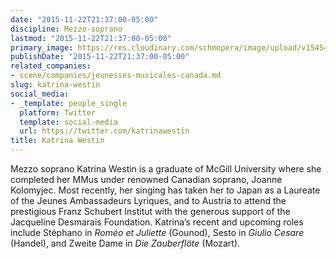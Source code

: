 ```yaml
---
date: "2015-11-22T21:37:00-05:00"
discipline: Mezzo-soprano
lastmod: "2015-11-22T21:37:00-05:00"
primary_image: https://res.cloudinary.com/schmopera/image/upload/v1545409169/media/webhook-uploads/1448245950952/2015-11-21---Katrina-Westin.jpg.jpg
publishDate: "2015-11-22T21:37:00-05:00"
related_companies:
- scene/companies/jeunesses-musicales-canada.md
slug: katrina-westin
social_media:
- _template: people_single
  platform: Twitter
  template: social-media
  url: https://twitter.com/katrinawestin
title: Katrina Westin
---
```


Mezzo soprano Katrina Westin is a graduate of McGill University where she completed her MMus under renowned Canadian soprano, Joanne Kolomyjec. Most recently, her singing has taken her to Japan as a Laureate of the Jeunes Ambassadeurs Lyriques, and to Austria to attend the prestigious Franz Schubert Institut with the generous support of the Jacqueline Desmarais Foundation. Katrina’s recent and upcoming roles include Stéphano in *Roméo et Juliette* (Gounod), Sesto in *Giulio Cesare* (Handel), and Zweite Dame in *Die Zauberflöte* (Mozart).
